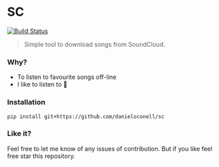 # SC
[![Build Status](https://travis-ci.org/danieloconell/sc.svg?branch=master)](https://travis-ci.org/danieloconell/sc)

> Simple tool to download songs from SoundCloud.

### Why?
  - To listen to favourite songs off-line
  - I like to listen to :musical_note:

### Installation

`pip install git+https://github.com/danieloconell/sc`

### Like it?
Feel free to let me know of any issues of contribution.  But if you like feel free star this repository.
